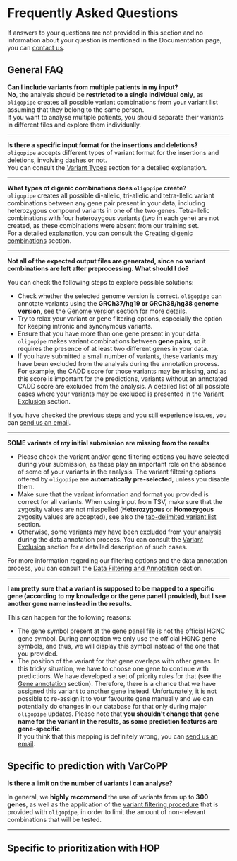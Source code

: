 Frequently Asked Questions
==========================

If answers to your questions are not provided in this section and no information about your question is mentioned in the Documentation page, you can [contact us](mailto:oligopipe@ibsquare.be).

## General FAQ
**Can I include variants from multiple patients in my input?**  
**No**, the analysis should be **restricted to a single individual only**, as `oligopipe` creates all possible variant combinations from your variant list assuming that they belong to the same person.  
If you want to analyse multiple patients, you should separate their variants in different files and explore them individually.
*** 
**Is there a specific input format for the insertions and deletions?**  
`oligopipe` accepts different types of variant format for the insertions and deletions, involving dashes or not.  
You can consult the [Variant Types](input.md#variant-types) section for a detailed explanation.
*** 

**What types of digenic combinations does `oligopipe` create?**  
`oligopipe` creates all possible di-allelic, tri-allelic and tetra-llelic variant combinations between any gene pair present in your data, including heterozygous compound variants in one of the two genes. Tetra-llelic combinations with four heterozygous variants (two in each gene) are not created, as these combinations were absent from our training set.  
For a detailed explanation, you can consult the [Creating digenic combinations](preprocess.md#creating-digenic-variant-combinations) section.
***

**Not all of the expected output files are generated, since no variant combinations are left after preprocessing. What should I do?**  

You can check the following steps to explore possible solutions:

* Check whether the selected genome version is correct. `oligopipe` can annotate variants using the **GRCh37/hg19 or GRCh38/hg38 genome version**, see the [Genome version](input.md#genome-version) section for more details.
* Try to relax your variant or gene filtering options, especially the option for keeping intronic and synonymous variants.
* Ensure that you have more than one gene present in your data. `oligopipe` makes variant combinations between **gene pairs**, so it requires the presence of at least two different genes in your data.
* If you have submitted a small number of variants, these variants may have been excluded from the analysis during the annotation process. For example, the CADD score for those variants may be missing, and as this score is important for the predictions, variants without an annotated CADD score are excluded from the analysis. A detailed list of all possible cases where your variants may be excluded is presented in the [Variant Exclusion](preprocess.md#variant-exclusion) section.

If you have checked the previous steps and you still experience issues, you can [send us an email](mailto:oligopipe@ibsquare.be).
***
**SOME variants of my initial submission are missing from the results**  

* Please check the variant and/or gene filtering options you have selected during your submission, as these play an important role on the absence of some of your variants in the analysis. The variant filtering options offered by `oligopipe` are **automatically pre-selected**, unless you disable them.
* Make sure that the variant information and format you provided is correct for all variants. When using input from TSV, make sure that the zygosity values are not misspelled (**Heterozygous** or **Homozygous** zygosity values are accepted), see also the [tab-delimited variant list](input.md#1-tab-delimited-variant-list) section.
* Otherwise, some variants may have been excluded from your analysis during the data annotation process. You can consult the [Variant Exclusion](preprocess.md#variant-exclusion) section for a detailed description of such cases.

  
For more information regarding our filtering options and the data annotation process, you can consult the [Data Filtering and Annotation](preprocess.md) section.
***
**I am pretty sure that a variant is supposed to be mapped to a specific gene (according to my knowledge or the gene panel I provided), but I see another gene name instead in the results.**  

This can happen for the following reasons:

* The gene symbol present at the gene panel file is not the official HGNC gene symbol. During annotation we only use the official HGNC gene symbols, and thus, we will display this symbol instead of the one that you provided.
* The position of the variant for that gene overlaps with other genes. In this tricky situation, we have to choose one gene to continue with predictions. We have developed a set of priority rules for that (see the [Gene annotation](preprocess.md#1-gene-annotation) section). Therefore, there is a chance that we have assigned this variant to another gene instead. Unfortunately, it is not possible to re-assign it to your favourite gene manually and we can potentially do changes in our database for that only during major `oligopipe` updates. Please note that **you shouldn't change that gene name for the variant in the results, as some prediction features are gene-specific**.  
    If you think that this mapping is definitely wrong, you can [send us an email](mailto:oligopipe@ibsquare.be).

## Specific to prediction with VarCoPP
**Is there a limit on the number of variants I can analyse?** 

In general, we **highly recommend** the use of variants from up to **300 genes**, as well as the application of the [variant filtering procedure](preprocess.md#1-variant-filtering) that is provided with `oligopipe`, in order to limit the amount of non-relevant combinations that will be tested.  
  
***
## Specific to prioritization with HOP